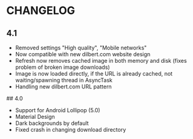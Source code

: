 # CHANGELOG

## 4.1

  - Removed settings "High quality", "Mobile networks"
  - Now compatible with new dilbert.com website design
  - Refresh now removes cached image in both memory and disk (fixes problem of broken image downloads)
  - Image is now loaded directly, if the URL is already cached, not waiting/spawning thread in AsyncTask
  - Handling new dilbert.com URL pattern

## 4.0

  - Support for Android Lollipop (5.0)
  - Material Design
  - Dark backgrounds by default
  - Fixed crash in changing download directory
